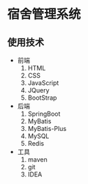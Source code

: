 # 宿舍管理系统
## 使用技术
- 前端
  1. HTML
  2. CSS
  3. JavaScript
  4. JQuery
  5. BootStrap
- 后端
  1. SpringBoot
  2. MyBatis
  3. MyBatis-Plus
  4. MySQL
  5. Redis
- 工具
  1. maven
  2. git
  3. IDEA
